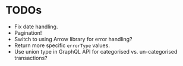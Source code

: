 # TODOs

* Fix date handling.
* Pagination!
* Switch to using Arrow library for error handling?
* Return more specific `errorType` values.
* Use union type in GraphQL API for categorised vs. un-categorised transactions?